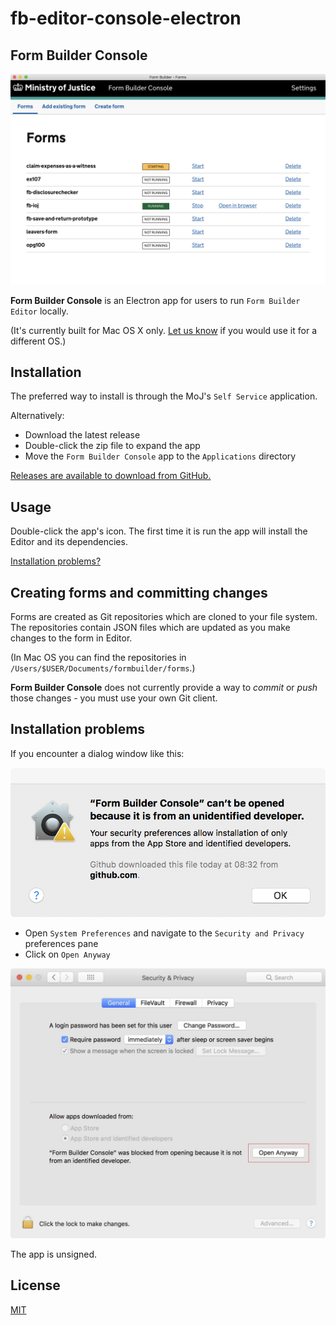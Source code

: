 # fb-editor-console-electron

## Form Builder Console

![Console app](documentation/images/console.png)

**Form Builder Console** is an Electron app for users to run `Form Builder Editor` locally.

(It's currently built for Mac OS X only. [Let us know](mailto:form-builder-team@digital.justice.gov.uk) if you would use it for a different OS.)

## Installation

The preferred way to install is through the MoJ's `Self Service` application.

Alternatively:

- Download the latest release
- Double-click the zip file to expand the app
- Move the `Form Builder Console` app to the `Applications` directory

[Releases are available to download from GitHub.](https://github.com/ministryofjustice/fb-editor-console-electron/releases)

## Usage

Double-click the app's icon. The first time it is run the app will install the Editor and its dependencies.

[Installation problems?](#installation-problems)

## Creating forms and committing changes

Forms are created as Git repositories which are cloned to your file system. The repositories contain JSON files which are updated as you make changes to the form in Editor.

(In Mac OS you can find the repositories in `/Users/$USER/Documents/formbuilder/forms`.)

**Form Builder Console** does not currently provide a way to _commit_ or _push_ those changes - you must use your own Git client.

## Installation problems

If you encounter a dialog window like this:

![Running Console app blocked](documentation/images/installation-blocked.png)

- Open `System Preferences` and navigate to the `Security and Privacy` preferences pane
- Click on `Open Anyway`

![Open anyway from Security Preference Pane](documentation/images/security-pref-pane--open-anyway.jpg)

The app is unsigned.

## License

[MIT](LICENSE)

